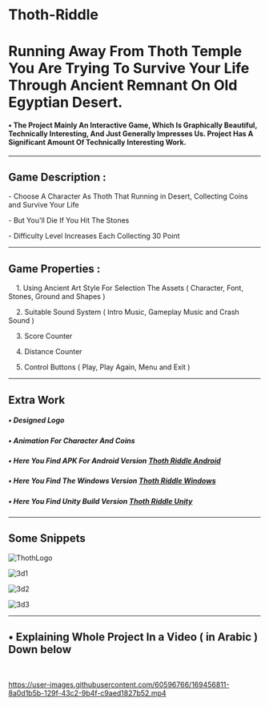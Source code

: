 # Thoth-Riddle
<h1>Running Away From Thoth Temple You Are Trying To Survive Your Life Through Ancient Remnant On Old Egyptian Desert.</h1>
<h4> •  The Project Mainly An Interactive Game, Which Is Graphically Beautiful, Technically Interesting, And Just Generally Impresses Us.
Project Has A Significant Amount Of Technically Interesting Work. </h4>
<hr>
<h2>Game Description : </h2>
<p> - Choose A Character As Thoth That Running in Desert, Collecting Coins and Survive Your Life</p>
<p> - But You'll Die If You Hit The Stones </p>
<p> - Difficulty Level Increases Each Collecting 30 Point </p>
<hr>
<h2>Game Properties : </h2>
<p>&nbsp;&nbsp;&nbsp; 1. Using Ancient Art Style For Selection The Assets ( Character, Font, Stones, Ground and Shapes )</p>
<p>&nbsp;&nbsp;&nbsp; 2. Suitable Sound System ( Intro Music, Gameplay Music and Crash Sound )</p>
<p>&nbsp;&nbsp;&nbsp; 3. Score Counter</p>
<p>&nbsp;&nbsp;&nbsp; 4. Distance Counter</p>
<p>&nbsp;&nbsp;&nbsp; 5. Control Buttons ( Play, Play Again, Menu and Exit )</p>

<hr>
<h2>Extra Work</h2>
<h5>  •   Designed Logo</h5>
<h5>  •   Animation For Character And Coins</h5>
<h5>  •   Here You Find APK For Android Version <a href="https://github.com/Mohamed-Abdelsatar/Thoth-Riddle/tree/master/3D%20-%20Game/Builds/Android"> Thoth Riddle  Android</a> </h5>
<h5>  •   Here You Find The Windows Version <a href="https://github.com/Mohamed-Abdelsatar/Thoth-Riddle/tree/master/3D%20-%20Game/Builds/Windows"> Thoth Riddle Windows</a> </h5>
<h5>  •   Here You Find Unity Build Version <a href="https://github.com/Mohamed-Abdelsatar/Thoth-Riddle/tree/master/3D%20-%20Game/Thoth%20Riddle%20(Unity%20Project)"> Thoth Riddle Unity</a> </h5>
<hr>
<h2> Some Snippets </h2>

![ThothLogo](https://user-images.githubusercontent.com/60596766/169457303-8aed0b99-d2b3-42a5-add1-cf52079a9fa4.png)

![3d1](https://user-images.githubusercontent.com/60596766/169457693-47eb21d2-47b3-4f3e-95ca-cb21f251451d.png)

![3d2](https://user-images.githubusercontent.com/60596766/169457713-b87787d6-e196-4e7b-ba3b-701af31eeb4c.png)


![3d3](https://user-images.githubusercontent.com/60596766/169457730-b1e4f452-41cc-4127-b326-ffd79a9cb051.png)


<hr>
 <h2>  • Explaining Whole Project In a Video ( in Arabic ) Down below </h2><br>
 


https://user-images.githubusercontent.com/60596766/169456811-8a0d1b5b-129f-43c2-9b4f-c9aed1827b52.mp4




 
